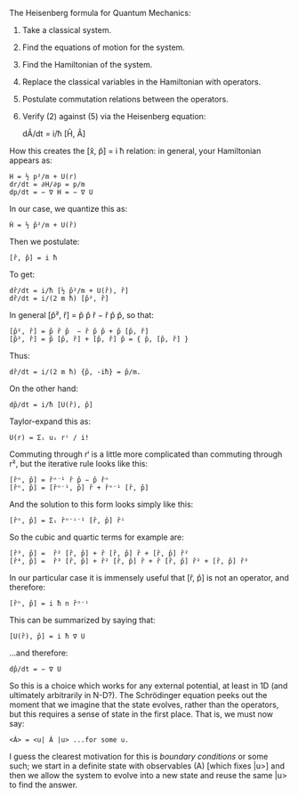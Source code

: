 The Heisenberg formula for Quantum Mechanics:

1. Take a classical system.
2. Find the equations of motion for the system.
3. Find the Hamiltonian of the system.
4. Replace the classical variables in the Hamiltonian with operators.
5. Postulate commutation relations between the operators.
6. Verify (2) against (5) via the Heisenberg equation:

    dÂ/dt = i/ħ [Ĥ, Â]

How this creates the [x̂, p̂] = i ħ relation: in general, your Hamiltonian appears as:

    H = ½ p²/m + U(r)
    dr/dt = ∂H/∂p = p/m
    dp/dt = − ∇ H = − ∇ U

In our case, we quantize this as:

    Ĥ = ½ p̂²/m + U(r̂)

Then we postulate:

    [r̂, p̂] = i ħ

To get:

    dr̂/dt = i/ħ [½ p̂²/m + U(r̂), r̂]
    dr̂/dt = i/(2 m ħ) [p̂², r̂]

In general [p̂², r̂] = p̂ p̂ r̂ − r̂ p̂ p̂, so that: 
    
    [p̂², r̂] = p̂ r̂ p̂  − r̂ p̂ p̂ + p̂ [p̂, r̂]
    [p̂², r̂] = p̂ [p̂, r̂] + [p̂, r̂] p̂ = { p̂, [p̂, r̂] }

Thus:

    dr̂/dt = i/(2 m ħ) {p̂, -iħ} = p̂/m.

On the other hand:

    dp̂/dt = i/ħ [U(r̂), p̂]

Taylor-expand this as:

    U(r) = Σᵢ uᵢ rⁱ / i!

Commuting through rⁱ is a little more complicated than commuting through r², but the iterative rule looks like this:

    [r̂ⁿ, p̂] = r̂ⁿ⁻¹ r̂ p̂ − p̂ r̂ⁿ
    [r̂ⁿ, p̂] = [r̂ⁿ⁻¹, p̂] r̂ + r̂ⁿ⁻¹ [r̂, p̂]

And the solution to this form looks simply like this:

    [r̂ⁿ, p̂] = Σᵢ r̂ⁿ⁻ⁱ⁻¹ [r̂, p̂] r̂ⁱ

So the cubic and quartic terms for example are:

    [r̂³, p̂] =  r̂² [r̂, p̂] + r̂ [r̂, p̂] r̂ + [r̂, p̂] r̂²
    [r̂⁴, p̂] =  r̂³ [r̂, p̂] + r̂² [r̂, p̂] r̂ + r̂ [r̂, p̂] r̂² + [r̂, p̂] r̂³

In our particular case it is immensely useful that [r̂, p̂] is not an operator, and therefore:

    [r̂ⁿ, p̂] = i ħ n r̂ⁿ⁻ⁱ

This can be summarized by saying that:

    [U(r̂), p̂] = i ħ ∇ U

...and therefore:

    dp̂/dt = − ∇ U

So this is a choice which works for any external potential, at least in 1D (and ultimately arbitrarily in N-D?). The Schrödinger equation peeks out the moment that we imagine that the state evolves, rather than the operators, but this requires a sense of state in the first place. That is, we must now say:

    <Â> = <u| Â |u> ...for some u.

I guess the clearest motivation for this is *boundary conditions* or some such; we start in a definite state with observables (A) [which fixes |u>] and then we allow the system to evolve into a new state and reuse the same |u> to find the answer.
    

